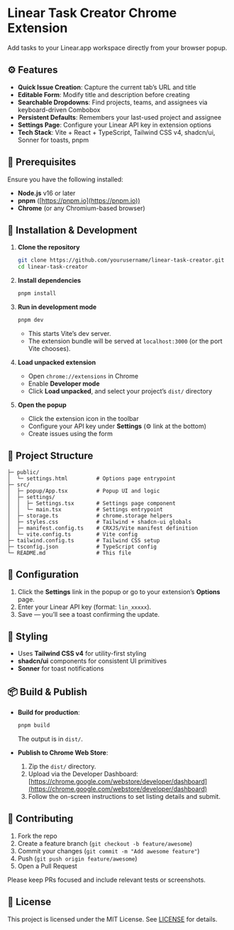 # Linear Task Creator Chrome Extension

Add tasks to your Linear.app workspace directly from your browser popup.

## ⚙️ Features

* **Quick Issue Creation**: Capture the current tab’s URL and title
* **Editable Form**: Modify title and description before creating
* **Searchable Dropdowns**: Find projects, teams, and assignees via keyboard-driven Combobox
* **Persistent Defaults**: Remembers your last-used project and assignee
* **Settings Page**: Configure your Linear API key in extension options
* **Tech Stack**: Vite + React + TypeScript, Tailwind CSS v4, shadcn/ui, Sonner for toasts, pnpm

## 📝 Prerequisites

Ensure you have the following installed:

* **Node.js** v16 or later
* **pnpm** ([https://pnpm.io](https://pnpm.io))
* **Chrome** (or any Chromium-based browser)

## 🚀 Installation & Development

1. **Clone the repository**

   ```bash
   git clone https://github.com/yourusername/linear-task-creator.git
   cd linear-task-creator
   ```

2. **Install dependencies**

   ```bash
   pnpm install
   ```

3. **Run in development mode**

   ```bash
   pnpm dev
   ```

   * This starts Vite’s dev server.
   * The extension bundle will be served at `localhost:3000` (or the port Vite chooses).

4. **Load unpacked extension**

   * Open `chrome://extensions` in Chrome
   * Enable **Developer mode**
   * Click **Load unpacked**, and select your project’s `dist/` directory

5. **Open the popup**

   * Click the extension icon in the toolbar
   * Configure your API key under **Settings** (⚙️ link at the bottom)
   * Create issues using the form

## 🔧 Project Structure

```
├─ public/
│  └─ settings.html         # Options page entrypoint
├─ src/
│  ├─ popup/App.tsx         # Popup UI and logic
│  ├─ settings/
│  │  ├─ Settings.tsx       # Settings page component
│  │  └─ main.tsx           # Settings entrypoint
│  ├─ storage.ts            # chrome.storage helpers
│  ├─ styles.css            # Tailwind + shadcn-ui globals
│  ├─ manifest.config.ts    # CRXJS/Vite manifest definition
│  └─ vite.config.ts        # Vite config
├─ tailwind.config.ts       # Tailwind CSS setup
├─ tsconfig.json            # TypeScript config
└─ README.md                # This file
```

## 🔑 Configuration

1. Click the **Settings** link in the popup or go to your extension’s **Options** page.
2. Enter your Linear API key (format: `lin_xxxxx`).
3. Save — you’ll see a toast confirming the update.

## 🎨 Styling

* Uses **Tailwind CSS v4** for utility-first styling
* **shadcn/ui** components for consistent UI primitives
* **Sonner** for toast notifications

## 📦 Build & Publish

* **Build for production**:

  ```bash
  pnpm build
  ```

  The output is in `dist/`.

* **Publish to Chrome Web Store**:

  1. Zip the `dist/` directory.
  2. Upload via the Developer Dashboard: [https://chrome.google.com/webstore/developer/dashboard](https://chrome.google.com/webstore/developer/dashboard)
  3. Follow the on-screen instructions to set listing details and submit.

## 🤝 Contributing

1. Fork the repo
2. Create a feature branch (`git checkout -b feature/awesome`)
3. Commit your changes (`git commit -m "Add awesome feature"`)
4. Push (`git push origin feature/awesome`)
5. Open a Pull Request

Please keep PRs focused and include relevant tests or screenshots.

## 📄 License

This project is licensed under the MIT License. See [LICENSE](LICENSE) for details.
